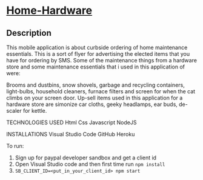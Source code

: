 # <a href="https://github.com/Asirasanambati6173/homehardware" target="_blank">Home-Hardware</a>

## Description

This mobile application is about curbside ordering of home maintenance essentials. This is a sort of flyer for advertising the elected items that you have for ordering by SMS.
Some of the maintenance things from a hardware store and some maintenance essentials that i used in this application of were:

Brooms and dustbins, snow shovels, garbage and recycling containers, light-bulbs, household cleaners, furnace filters and screen for when the cat climbs on your screen door.
Up-sell items used in this application for a hardware store are simonize car cloths, geeky headlamps, ear buds, de-scaler for kettle.

TECHNOLOGIES USED Html Css Javascript NodeJS

INSTALLATIONS Visual Studio Code GitHub Heroku

To run:

1. Sign up for paypal developer sandbox and get a client id
2. Open Visual Studio code and then first time run `npm install`
3. `SB_CLIENT_ID=<put_in_your_client_id> npm start`



